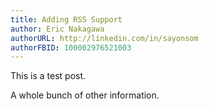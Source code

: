 ```yaml
---
title: Adding RSS Support
author: Eric Nakagawa
authorURL: http://linkedin.com/in/sayonsom
authorFBID: 100002976521003
---
```


This is a test post.

A whole bunch of other information.
